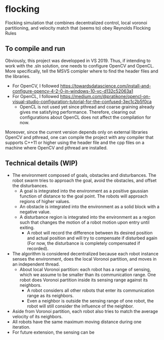 # flocking
Flocking simulation that combines decentralized control, local voronoi partitioning, and velocity match that (seems to) obey Reynolds Flocking Rules
## To compile and run
Obviously, this project was developped in VS 2019. Thus, if intending to work with the .sln solution, one needs to configure OpenCV and OpenCL. 
More specifically, tell the MSVS comipler where to find the header files and the libraries. 
* For OpenCV, I followed https://towardsdatascience.com/install-and-configure-opencv-4-2-0-in-windows-10-vc-d132c52063a1
* For OpenCL, I followed https://medium.com/@pratikone/opencl-on-visual-studio-configuration-tutorial-for-the-confused-3ec1c2b5f0ca
  * OpenCL is not used yet since pthread and coarse graining already gives me satisfying performance. 
  Therefore, clearing out configurations about OpenCL does not affect the compilation for now.

Moreover, since the current version depends only on external libraries OpenCV and pthread, one can compile the project 
with any compiler that supports C++11 or higher using the header file and the cpp files on a machine where OpenCV and pthread are installed.

## Technical details (WIP)
* The environment composed of goals, obstacles and disturbances. The robot swarm tries to approach the goal, avoid the obstacles, and offset the disturbances.
  * A goal is integrated into the environment as a positive gaussian function of distance to the goal point. The robots will approach regions of higher values.
  * An obstacle is integrated into the environment as a solid block with a negative value.
  * A disturbance region is integrated into the environment as a region such that changes the motion of a robot motion upon entry until exiting.
    * A robot will record the difference between its desired position and actual position and will try to compensate if disturbed again 
    (For now, the disturbance is completely compensated if recorded).
* The algorithm is considered decentralized because each robot instance senses the environment, does the local Voronoi partition, and moves in an independent thread.
  * About local Voronoi partition: each robot has a range of sensing, which we assume to be smaller than its communication range. One robot does Voronoi partition 
  inside its sensing range against its neighbors.
    * A robot considers all other robots that enter its communication range as its neighbors.
    * Even a neighbor is outside the sensing range of one robot, the robot will still consider the influence of the neighbor.
* Aside from Voronoi partition, each robot also tries to match the average velocity of its neighbors.
* All robots have the same maximum moving distance during one iteration.
* For future extension, the sensing can be 

